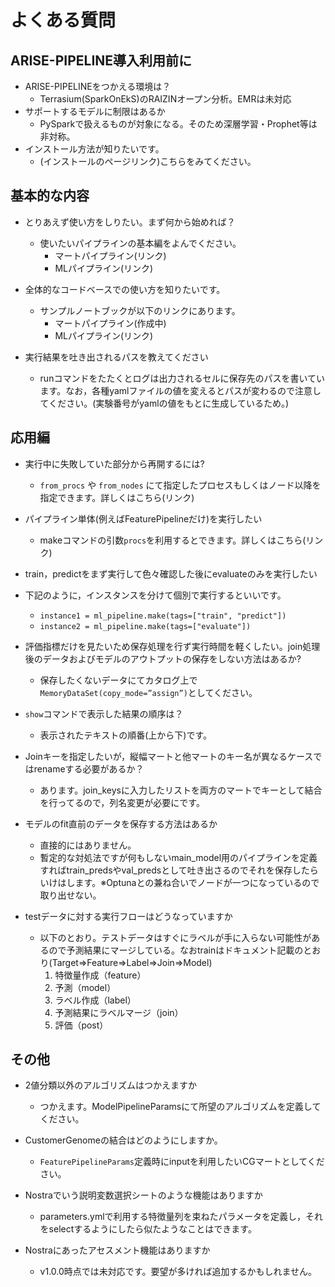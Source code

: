 # よくある質問

## ARISE-PIPELINE導入利用前に 
- ARISE-PIPELINEをつかえる環境は？
  - Terrasium(SparkOnEkS)のRAIZINオープン分析。EMRは未対応
- サポートするモデルに制限はあるか
  - PySparkで扱えるものが対象になる。そのため深層学習・Prophet等は非対称。
- インストール方法が知りたいです。
  - (インストールのページリンク)こちらをみてください。

## 基本的な内容
- とりあえず使い方をしりたい。まず何から始めれば？
  - 使いたいパイプラインの基本編をよんでください。
    - マートパイプライン(リンク)
    - MLパイプライン(リンク)
  
- 全体的なコードベースでの使い方を知りたいです。
  - サンプルノートブックが以下のリンクにあります。
    - マートパイプライン(作成中)
    - MLパイプライン(リンク)

- 実行結果を吐き出されるパスを教えてください
  - runコマンドをたたくとログは出力されるセルに保存先のパスを書いています。なお，各種yamlファイルの値を変えるとパスが変わるので注意してください。(実験番号がyamlの値をもとに生成しているため。)

## 応用編
- 実行中に失敗していた部分から再開するには?
  - `from_procs` や `from_nodes` にて指定したプロセスもしくはノード以降を指定できます。詳しくはこちら(リンク)

- パイプライン単体(例えばFeaturePipelineだけ)を実行したい
  - makeコマンドの引数`procs`を利用するとできます。詳しくはこちら(リンク)

- train，predictをまず実行して色々確認した後にevaluateのみを実行したい
- 下記のように，インスタンスを分けて個別で実行するといいです。
  - `instance1 = ml_pipeline.make(tags=["train", "predict"])`
  - `instance2 = ml_pipeline.make(tags=["evaluate"])`
  
- 評価指標だけを見たいため保存処理を行ず実行時間を軽くしたい。join処理後のデータおよびモデルのアウトプットの保存をしない方法はあるか?
  - 保存したくないデータにてカタログ上で`MemoryDataSet(copy_mode=”assign”)`としてください。
  
- `show`コマンドで表示した結果の順序は？
  - 表示されたテキストの順番(上から下)です。
  
- Joinキーを指定したいが，縦幅マートと他マートのキー名が異なるケースではrenameする必要があるか？
  - あります。join_keysに入力したリストを両方のマートでキーとして結合を行ってるので，列名変更が必要にです。

- モデルのfit直前のデータを保存する方法はあるか
  - 直接的にはありません。
  - 暫定的な対処法ですが何もしないmain_model用のパイプラインを定義すればtrain_predsやval_predsとして吐き出さるのでそれを保存したらいけはします。※Optunaとの兼ね合いでノードが一つになっているので取り出せない。
- testデータに対する実行フローはどうなっていますか
  - 以下のとおり。テストデータはすぐにラベルが手に入らない可能性があるので予測結果にマージしている。なおtrainはドキュメント記載のとおり(Target⇒Feature⇒Label⇒Join⇒Model)
    1. 特徴量作成（feature）
    2. 予測（model）
    3. ラベル作成（label）
    4. 予測結果にラベルマージ（join）
    5. 評価（post）

## その他
- 2値分類以外のアルゴリズムはつかえますか
  - つかえます。ModelPipelineParamsにて所望のアルゴリズムを定義してください。
  
- CustomerGenomeの結合はどのようにしますか。
  - `FeaturePipelineParams`定義時にinputを利用したいCGマートとしてください。
  
- Nostraでいう説明変数選択シートのような機能はありますか
  - parameters.ymlで利用する特徴量列を束ねたパラメータを定義し，それをselectするようにしたら似たようなことはできます。
  
- Nostraにあったアセスメント機能はありますか
  - v1.0.0時点では未対応です。要望が多ければ追加するかもしれません。
